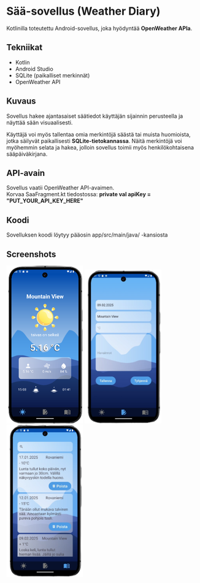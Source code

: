 # Sää-sovellus (Weather Diary)

Kotlinilla toteutettu Android-sovellus, joka hyödyntää **OpenWeather APIa**.

## Tekniikat
- Kotlin
- Android Studio
- SQLite (paikalliset merkinnät)
- OpenWeather API

## Kuvaus
Sovellus hakee ajantasaiset säätiedot käyttäjän sijainnin perusteella ja näyttää sään visuaalisesti.

Käyttäjä voi myös tallentaa omia merkintöjä säästä tai muista huomioista, jotka säilyvät paikallisesti **SQLite-tietokannassa**. Näitä merkintöjä voi myöhemmin selata ja hakea, jolloin sovellus toimii myös henkilökohtaisena sääpäiväkirjana.

## API-avain
Sovellus vaatii OpenWeather API-avaimen.  
Korvaa SaaFragment.kt tiedostossa:
**private val apiKey = "PUT_YOUR_API_KEY_HERE"**

## Koodi
Sovelluksen koodi löytyy pääosin app/src/main/java/ -kansiosta

## Screenshots
<p float="left">
  <img src="screenshots/saa_1.png" width="200" />
  <img src="screenshots/saa_3.png" width="200" />
  <img src="screenshots/saa_4.png" width="200" />
</p>
